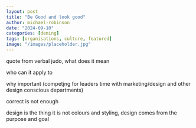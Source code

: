 ```yaml
---
layout: post
title: "Be Good and look good"
author: michael-robinson
date: "2024-09-10"
categories: [deming]
tags: [organisations, culture, featured]
image: "/images/placeholder.jpg"
---
```


quote from verbal judo, what does it mean

who can it apply to

why important (competjng for leaders time with marketing/design and other design conscious departments)

correct is not enough

design is the thing it is not colours and styling, design comes from the purpose and goal

